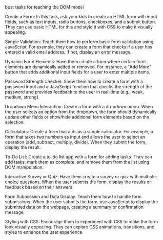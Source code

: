 best tasks for teaching the DOM model

Create a Form: In this task, ask your kids to create an HTML form with input fields, such as text inputs, radio buttons, checkboxes, and a submit button. They can use basic HTML for this and style it with CSS to make it visually appealing.

Simple Validation: Teach them how to perform basic form validation using JavaScript. For example, they can create a form that checks if a user has entered a valid email address. If not, display an error message.

Dynamic Form Elements: Have them create a form where certain form elements are dynamically added or removed. For instance, a "Add More" button that adds additional input fields for a user to enter multiple items.

Password Strength Checker: Show them how to create a form with a password input and a JavaScript function that checks the strength of the password and provides feedback to the user in real-time (e.g., weak, medium, strong).

Dropdown Menu Interaction: Create a form with a dropdown menu. When the user selects an option from the dropdown, the form should dynamically update other fields or show/hide additional form elements based on the selection.

Calculators: Create a form that acts as a simple calculator. For example, a form that takes two numbers as input and allows the user to select an operation (add, subtract, multiply, divide). When they submit the form, display the result.

To-Do List: Create a to-do list app with a form for adding tasks. They can add tasks, mark them as complete, and remove them from the list using DOM manipulation.

Interactive Survey or Quiz: Have them create a survey or quiz with multiple-choice questions. When the user submits the form, display the results or feedback based on their answers.

Form Submission and Data Display: Teach them how to handle form submissions. When the user submits the form, use JavaScript to display the submitted data on the webpage, creating a summary or confirmation message.

Styling with CSS: Encourage them to experiment with CSS to make the form look visually appealing. They can explore CSS animations, transitions, and styles to enhance the user experience.
